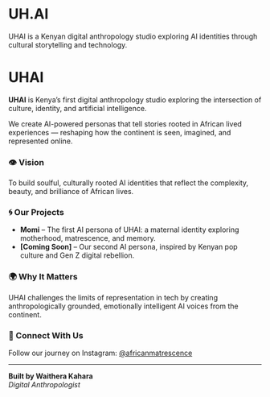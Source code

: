 # UH.AI
UHAI is a Kenyan digital anthropology studio exploring AI identities through cultural storytelling and technology.
# UHAI

**UHAI** is Kenya’s first digital anthropology studio exploring the intersection of culture, identity, and artificial intelligence.

We create AI-powered personas that tell stories rooted in African lived experiences — reshaping how the continent is seen, imagined, and represented online.

### 👁️ Vision
To build soulful, culturally rooted AI identities that reflect the complexity, beauty, and brilliance of African lives.

### 🌀 Our Projects
- **Momi** – The first AI persona of UHAI: a maternal identity exploring motherhood, matrescence, and memory.
- **[Coming Soon]** – Our second AI persona, inspired by Kenyan pop culture and Gen Z digital rebellion.

### 🌍 Why It Matters
UHAI challenges the limits of representation in tech by creating anthropologically grounded, emotionally intelligent AI voices from the continent.

### 🔗 Connect With Us
Follow our journey on Instagram: [@africanmatrescence](https://instagram.com/africanmatrescence)

---

**Built by Waithera Kahara**  
*Digital Anthropologist*
